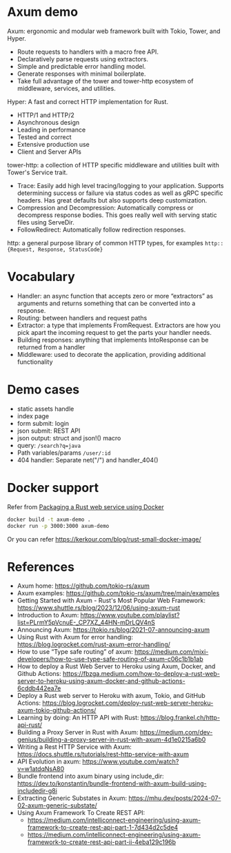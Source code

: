 Axum demo
============

Axum: ergonomic and modular web framework built with Tokio, Tower, and Hyper.

* Route requests to handlers with a macro free API.
* Declaratively parse requests using extractors.
* Simple and predictable error handling model.
* Generate responses with minimal boilerplate.
* Take full advantage of the tower and tower-http ecosystem of middleware, services, and utilities.

Hyper: A fast and correct HTTP implementation for Rust.

* HTTP/1 and HTTP/2
* Asynchronous design
* Leading in performance
* Tested and correct
* Extensive production use
* Client and Server APIs

tower-http: a collection of HTTP specific middleware and utilities built with Tower's Service trait.

* Trace: Easily add high level tracing/logging to your application. Supports determining success or failure via status codes as well as gRPC specific headers. Has great defaults but also supports deep customization.
* Compression and Decompression: Automatically compress or decompress response bodies. This goes really well with serving static files using ServeDir.
* FollowRedirect: Automatically follow redirection responses.

http: a general purpose library of common HTTP types, for examples `http::{Request, Response, StatusCode}` 

# Vocabulary

* Handler: an async function that accepts zero or more “extractors” as arguments and returns something that can be converted into a response.
* Routing: between handlers and request paths
* Extractor: a type that implements FromRequest. Extractors are how you pick apart the incoming request to get the parts your handler needs.
* Building responses: anything that implements IntoResponse can be returned from a handler
* Middleware: used to decorate the application, providing additional functionality

# Demo cases

* static assets handle
* index page
* form submit: login
* json submit: REST API
* json output: struct and json!() macro
* query:  `/search?q=java`
* Path variables/params `/user/:id`
* 404 handler:  Separate net("/") and handler_404() 

# Docker support
Refer from  [Packaging a Rust web service using Docker](https://blog.logrocket.com/packaging-a-rust-web-service-using-docker/) 

```bash
docker build -t axum-demo .
docker run -p 3000:3000 axum-demo
```

Or you can refer https://kerkour.com/blog/rust-small-docker-image/

# References

* Axum home: https://github.com/tokio-rs/axum
* Axum examples: https://github.com/tokio-rs/axum/tree/main/examples
* Getting Started with Axum - Rust's Most Popular Web Framework: https://www.shuttle.rs/blog/2023/12/06/using-axum-rust
* Introduction to Axum: https://www.youtube.com/playlist?list=PLrmY5pVcnuE-_CP7XZ_44HN-mDrLQV4nS
* Announcing Axum: https://tokio.rs/blog/2021-07-announcing-axum
* Using Rust with Axum for error handling: https://blog.logrocket.com/rust-axum-error-handling/
* How to use “Type safe routing” of axum: https://medium.com/mixi-developers/how-to-use-type-safe-routing-of-axum-c06c1b1b1ab
* How to deploy a Rust Web Server to Heroku using Axum, Docker, and Github Actions: https://fbzga.medium.com/how-to-deploy-a-rust-web-server-to-heroku-using-axum-docker-and-github-actions-6cddb442ea7e
* Deploy a Rust web server to Heroku with axum, Tokio, and GitHub Actions: https://blog.logrocket.com/deploy-rust-web-server-heroku-axum-tokio-github-actions/
* Learning by doing: An HTTP API with Rust: https://blog.frankel.ch/http-api-rust/
* Building a Proxy Server in Rust with Axum: https://medium.com/dev-genius/building-a-proxy-server-in-rust-with-axum-4d1e0215a6b0
* Writing a Rest HTTP Service with Axum: https://docs.shuttle.rs/tutorials/rest-http-service-with-axum
* API Evolution in axum: https://www.youtube.com/watch?v=w1atdqNsA80
* Bundle frontend into axum binary using include_dir: https://dev.to/konstantin/bundle-frontend-with-axum-build-using-includedir-g8i
* Extracting Generic Substates in Axum: https://mhu.dev/posts/2024-07-02-axum-generic-substate/
* Using Axum Framework To Create REST API: 
   - https://medium.com/intelliconnect-engineering/using-axum-framework-to-create-rest-api-part-1-7d434d2c5de4
   - https://medium.com/intelliconnect-engineering/using-axum-framework-to-create-rest-api-part-ii-4eba129c196b

